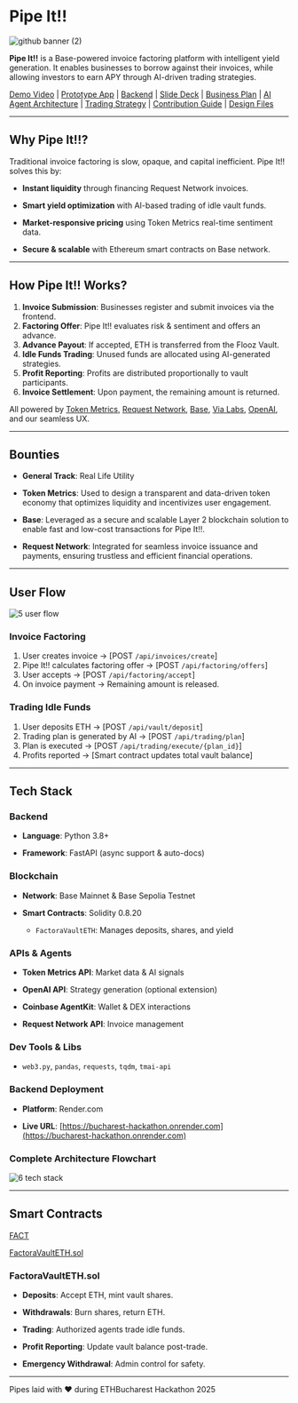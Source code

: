 # Pipe It!!

![github banner (2)](https://github.com/user-attachments/assets/e90f4b31-4cd4-4591-98ae-cd4958a40cda)

**Pipe It!!** is a Base-powered invoice factoring platform with intelligent yield generation. It enables businesses to borrow against their invoices, while allowing investors to earn APY through AI-driven trading strategies.

[Demo Video]() | [Prototype App](https://pipeit.vercel.app) | [Backend](https://bucharest-hackathon.onrender.com) | [Slide Deck]() | [Business Plan]() | [AI Agent Architecture]() | [Trading Strategy]() | [Contribution Guide]() | [Design Files]()

---

## Why Pipe It!!?

Traditional invoice factoring is slow, opaque, and capital inefficient. Pipe It!! solves this by:

- **Instant liquidity** through financing Request Network invoices.

- **Smart yield optimization** with AI-based trading of idle vault funds.

- **Market-responsive pricing** using Token Metrics real-time sentiment data.

- **Secure & scalable** with Ethereum smart contracts on Base network.

---

## How Pipe It!! Works?

1. **Invoice Submission**: Businesses register and submit invoices via the frontend.
2. **Factoring Offer**: Pipe It!! evaluates risk & sentiment and offers an advance.
3. **Advance Payout**: If accepted, ETH is transferred from the Flooz Vault.
4. **Idle Funds Trading**: Unused funds are allocated using AI-generated strategies.
5. **Profit Reporting**: Profits are distributed proportionally to vault participants.
6. **Invoice Settlement**: Upon payment, the remaining amount is returned.

All powered by [Token Metrics](https://www.tokenmetrics.com/), [Request Network](https://request.network/), [Base](http://base.org/), [Via Labs](https://vialabs.io/), [OpenAI](https://openai.com/), and our seamless UX.

---

## Bounties

- **General Track**: Real Life Utility

- **Token Metrics**: Used to design a transparent and data-driven token economy that optimizes liquidity and incentivizes user engagement.

- **Base**: Leveraged as a secure and scalable Layer 2 blockchain solution to enable fast and low-cost transactions for Pipe It!!.

- **Request Network**: Integrated for seamless invoice issuance and payments, ensuring trustless and efficient financial operations.

---

## User Flow

![5  user flow](https://github.com/user-attachments/assets/8a5deee7-26fb-4f31-9ef9-26e5fe070309)

### Invoice Factoring
1. User creates invoice → [POST `/api/invoices/create`]
2. Pipe It!! calculates factoring offer → [POST `/api/factoring/offers`]
3. User accepts → [POST `/api/factoring/accept`]
4. On invoice payment → Remaining amount is released.

### Trading Idle Funds
1. User deposits ETH → [POST `/api/vault/deposit`]
2. Trading plan is generated by AI → [POST `/api/trading/plan`]
3. Plan is executed → [POST `/api/trading/execute/{plan_id}`]
4. Profits reported → [Smart contract updates total vault balance]

---

## Tech Stack

### Backend

- **Language**: Python 3.8+

- **Framework**: FastAPI (async support & auto-docs)

### Blockchain

- **Network**: Base Mainnet & Base Sepolia Testnet

- **Smart Contracts**: Solidity 0.8.20
  - `FactoraVaultETH`: Manages deposits, shares, and yield

### APIs & Agents

- **Token Metrics API**: Market data & AI signals

- **OpenAI API**: Strategy generation (optional extension)

- **Coinbase AgentKit**: Wallet & DEX interactions

- **Request Network API**: Invoice management

### Dev Tools & Libs

- `web3.py`, `pandas`, `requests`, `tqdm`, `tmai-api`

### Backend Deployment

- **Platform**: Render.com  

- **Live URL**: [https://bucharest-hackathon.onrender.com](https://bucharest-hackathon.onrender.com)

### Complete Architecture Flowchart

![6  tech stack](https://github.com/user-attachments/assets/2365f07b-e54e-41c1-8dd8-7cd0c110e2d6)

---

## Smart Contracts

[FACT](https://sepolia.basescan.org/address/0xfa79c996dee0b76d3a59fbf50cefeebfd8504256)

[FactoraVaultETH.sol](https://github.com/MihRazvan/bucharest_hackathon/blob/main/backend/factora-contracts/src/FactoraVaultETH.sol)

### FactoraVaultETH.sol

- **Deposits**: Accept ETH, mint vault shares.

- **Withdrawals**: Burn shares, return ETH.

- **Trading**: Authorized agents trade idle funds.

- **Profit Reporting**: Update vault balance post-trade.

- **Emergency Withdrawal**: Admin control for safety.

---

Pipes laid with ♥ during ETHBucharest Hackathon 2025
